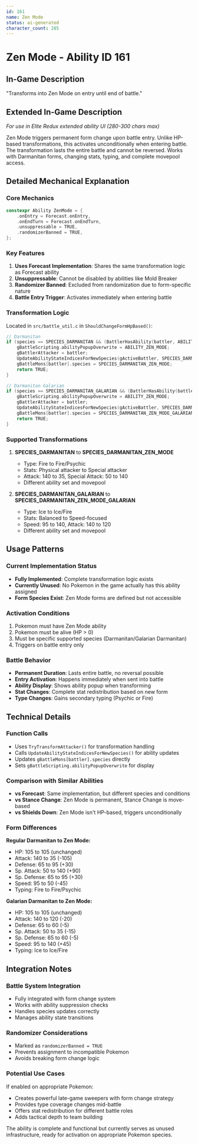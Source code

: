 ```yaml
---
id: 161
name: Zen Mode
status: ai-generated
character_count: 285
---
```


# Zen Mode - Ability ID 161

## In-Game Description
"Transforms into Zen Mode on entry until end of battle."

## Extended In-Game Description
*For use in Elite Redux extended ability UI (280-300 chars max)*

Zen Mode triggers permanent form change upon battle entry. Unlike HP-based transformations, this activates unconditionally when entering battle. The transformation lasts the entire battle and cannot be reversed. Works with Darmanitan forms, changing stats, typing, and complete movepool access.

## Detailed Mechanical Explanation

### Core Mechanics
```cpp
constexpr Ability ZenMode = {
    .onEntry = Forecast.onEntry,
    .onEndTurn = Forecast.onEndTurn,
    .unsuppressable = TRUE,
    .randomizerBanned = TRUE,
};
```

### Key Features
1. **Uses Forecast Implementation**: Shares the same transformation logic as Forecast ability
2. **Unsuppressable**: Cannot be disabled by abilities like Mold Breaker
3. **Randomizer Banned**: Excluded from randomization due to form-specific nature
4. **Battle Entry Trigger**: Activates immediately when entering battle

### Transformation Logic
Located in `src/battle_util.c` in `ShouldChangeFormHpBased()`:

```cpp
// Darmanitan
if (species == SPECIES_DARMANITAN && (BattlerHasAbility(battler, ABILITY_ZEN_MODE, FALSE)) && gBattleMons[battler].hp != 0) {
    gBattleScripting.abilityPopupOverwrite = ABILITY_ZEN_MODE;
    gBattlerAttacker = battler;
    UpdateAbilityStateIndicesForNewSpecies(gActiveBattler, SPECIES_DARMANITAN_ZEN_MODE);
    gBattleMons[battler].species = SPECIES_DARMANITAN_ZEN_MODE;
    return TRUE;
}

// Darmanitan Galarian
if (species == SPECIES_DARMANITAN_GALARIAN && (BattlerHasAbility(battler, ABILITY_ZEN_MODE, FALSE)) && gBattleMons[battler].hp != 0) {
    gBattleScripting.abilityPopupOverwrite = ABILITY_ZEN_MODE;
    gBattlerAttacker = battler;
    UpdateAbilityStateIndicesForNewSpecies(gActiveBattler, SPECIES_DARMANITAN_ZEN_MODE_GALARIAN);
    gBattleMons[battler].species = SPECIES_DARMANITAN_ZEN_MODE_GALARIAN;
    return TRUE;
}
```

### Supported Transformations
1. **SPECIES_DARMANITAN** to **SPECIES_DARMANITAN_ZEN_MODE**
   - Type: Fire to Fire/Psychic
   - Stats: Physical attacker to Special attacker
   - Attack: 140 to 35, Special Attack: 50 to 140
   - Different ability set and movepool

2. **SPECIES_DARMANITAN_GALARIAN** to **SPECIES_DARMANITAN_ZEN_MODE_GALARIAN**
   - Type: Ice to Ice/Fire  
   - Stats: Balanced to Speed-focused
   - Speed: 95 to 140, Attack: 140 to 120
   - Different ability set and movepool

## Usage Patterns

### Current Implementation Status
- **Fully Implemented**: Complete transformation logic exists
- **Currently Unused**: No Pokemon in the game actually has this ability assigned
- **Form Species Exist**: Zen Mode forms are defined but not accessible

### Activation Conditions
1. Pokemon must have Zen Mode ability
2. Pokemon must be alive (HP > 0)
3. Must be specific supported species (Darmanitan/Galarian Darmanitan)
4. Triggers on battle entry only

### Battle Behavior
- **Permanent Duration**: Lasts entire battle, no reversal possible
- **Entry Activation**: Happens immediately when sent into battle
- **Ability Display**: Shows ability popup when transforming
- **Stat Changes**: Complete stat redistribution based on new form
- **Type Changes**: Gains secondary typing (Psychic or Fire)

## Technical Details

### Function Calls
- Uses `TryTransformAttacker()` for transformation handling
- Calls `UpdateAbilityStateIndicesForNewSpecies()` for ability updates
- Updates `gBattleMons[battler].species` directly
- Sets `gBattleScripting.abilityPopupOverwrite` for display

### Comparison with Similar Abilities
- **vs Forecast**: Same implementation, but different species and conditions
- **vs Stance Change**: Zen Mode is permanent, Stance Change is move-based
- **vs Shields Down**: Zen Mode isn't HP-based, triggers unconditionally

### Form Differences
**Regular Darmanitan to Zen Mode:**
- HP: 105 to 105 (unchanged)
- Attack: 140 to 35 (-105)
- Defense: 65 to 95 (+30)
- Sp. Attack: 50 to 140 (+90)
- Sp. Defense: 65 to 95 (+30)
- Speed: 95 to 50 (-45)
- Typing: Fire to Fire/Psychic

**Galarian Darmanitan to Zen Mode:**
- HP: 105 to 105 (unchanged)
- Attack: 140 to 120 (-20)
- Defense: 65 to 60 (-5)
- Sp. Attack: 50 to 35 (-15)
- Sp. Defense: 65 to 60 (-5)
- Speed: 95 to 140 (+45)
- Typing: Ice to Ice/Fire

## Integration Notes

### Battle System Integration
- Fully integrated with form change system
- Works with ability suppression checks
- Handles species updates correctly
- Manages ability state transitions

### Randomizer Considerations
- Marked as `randomizerBanned = TRUE`
- Prevents assignment to incompatible Pokemon
- Avoids breaking form change logic

### Potential Use Cases
If enabled on appropriate Pokemon:
- Creates powerful late-game sweepers with form change strategy
- Provides type coverage changes mid-battle
- Offers stat redistribution for different battle roles
- Adds tactical depth to team building

The ability is complete and functional but currently serves as unused infrastructure, ready for activation on appropriate Pokemon species.